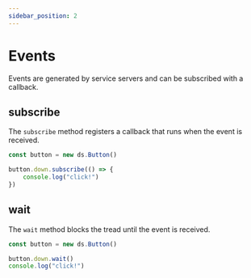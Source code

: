 ```yaml
---
sidebar_position: 2
---
```


# Events

Events are generated by service servers and can be subscribed with a callback.

## subscribe

The `subscribe` method registers a callback that runs when the event is received.

```ts
const button = new ds.Button()

button.down.subscribe(() => {
    console.log("click!")
})
```

## wait

The `wait` method blocks the tread until the event is received.

```ts
const button = new ds.Button()

button.down.wait()
console.log("click!")
```
